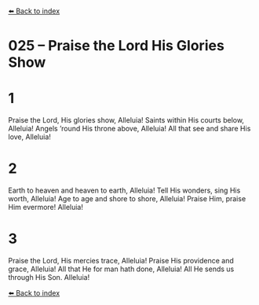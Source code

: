 [⬅️ Back to index](../README.md)

# 025 – Praise the Lord His Glories Show


# 1
Praise the Lord, His glories show, Alleluia!
Saints within His courts below, Alleluia!
Angels ’round His throne above, Alleluia!
All that see and share His love, Alleluia!

# 2
Earth to heaven and heaven to earth, Alleluia!
Tell His wonders, sing His worth, Alleluia!
Age to age and shore to shore, Alleluia!
Praise Him, praise Him evermore! Alleluia!

# 3
Praise the Lord, His mercies trace, Alleluia!
Praise His providence and grace, Alleluia!
All that He for man hath done, Alleluia!
All He sends us through His Son. Alleluia!

[⬅️ Back to index](../README.md)
